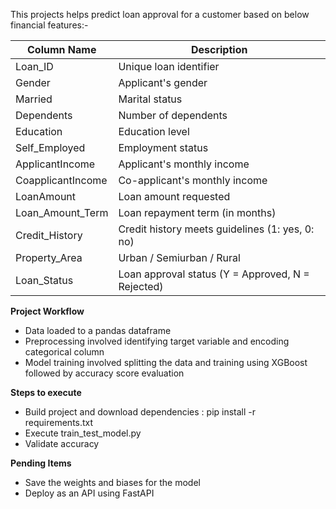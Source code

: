 
This projects helps predict loan approval for a customer based on below financial features:-

| Column Name       | Description                                       |
| ----------------- | ------------------------------------------------- |
| Loan_ID           | Unique loan identifier                            |
| Gender            | Applicant's gender                                |
| Married           | Marital status                                    |
| Dependents        | Number of dependents                              |
| Education         | Education level                                   |
| Self_Employed     | Employment status                                 |
| ApplicantIncome   | Applicant's monthly income                        |
| CoapplicantIncome | Co-applicant's monthly income                     |
| LoanAmount        | Loan amount requested                             |
| Loan_Amount_Term  | Loan repayment term (in months)                   |
| Credit_History    | Credit history meets guidelines (1: yes, 0: no)   |
| Property_Area     | Urban / Semiurban / Rural                         |
| Loan_Status       | Loan approval status (Y = Approved, N = Rejected) |


**Project Workflow**

- Data loaded to a
  pandas dataframe
- Preprocessing involved
  identifying target variable and encoding categorical column
- Model training involved
  splitting the data and training using XGBoost followed by accuracy score
  evaluation

**Steps to execute**

- Build project and
  download dependencies : pip install -r requirements.txt
- Execute
  train_test_model.py
- Validate accuracy

**Pending Items**

- Save the weights and
  biases for the model
- Deploy as an API
  using FastAPI
